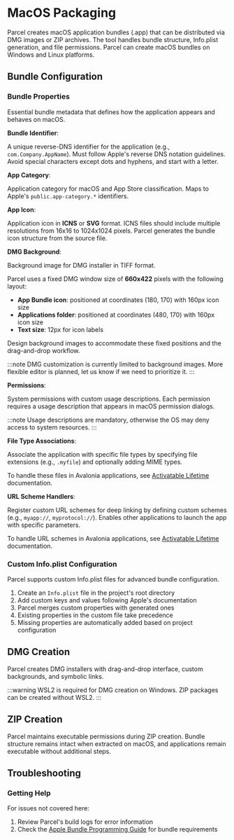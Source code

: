 # MacOS Packaging

Parcel creates macOS application bundles (.app) that can be distributed via DMG images or ZIP archives. The tool handles bundle structure, Info.plist generation, and file permissions. Parcel can create macOS bundles on Windows and Linux platforms.

## Bundle Configuration

### Bundle Properties

Essential bundle metadata that defines how the application appears and behaves on macOS.

**Bundle Identifier**:

A unique reverse-DNS identifier for the application (e.g., `com.Company.AppName`). Must follow Apple's reverse DNS notation guidelines. Avoid special characters except dots and hyphens, and start with a letter.

**App Category**:

Application category for macOS and App Store classification. Maps to Apple's `public.app-category.*` identifiers.

**App Icon**:

Application icon in **ICNS** or **SVG** format. ICNS files should include multiple resolutions from 16x16 to 1024x1024 pixels. Parcel generates the bundle icon structure from the source file.

**DMG Background**:

Background image for DMG installer in TIFF format.

Parcel uses a fixed DMG window size of **660x422** pixels with the following layout:

- **App Bundle icon**: positioned at coordinates (180, 170) with 160px icon size
- **Applications folder**: positioned at coordinates (480, 170) with 160px icon size  
- **Text size**: 12px for icon labels

Design background images to accommodate these fixed positions and the drag-and-drop workflow.

:::note
DMG customization is currently limited to background images. More flexible editor is planned, let us know if we need to prioritize it.
:::

**Permissions**:

System permissions with custom usage descriptions. Each permission requires a usage description that appears in macOS permission dialogs.

:::note
Usage descriptions are mandatory, otherwise the OS may deny access to system resources.
:::

**File Type Associations**:

Associate the application with specific file types by specifying file extensions (e.g., `.myfile`) and optionally adding MIME types.

To handle these files in Avalonia applications, see [Activatable Lifetime](https://docs.avaloniaui.net/docs/concepts/services/activatable-lifetime#handling-uri-activation) documentation.

**URL Scheme Handlers**:

Register custom URL schemes for deep linking by defining custom schemes (e.g., `myapp://`, `myprotocol://`). Enables other applications to launch the app with specific parameters.

To handle URL schemes in Avalonia applications, see [Activatable Lifetime](https://docs.avaloniaui.net/docs/concepts/services/activatable-lifetime#handling-uri-activation) documentation.

### Custom Info.plist Configuration

Parcel supports custom Info.plist files for advanced bundle configuration.

1. Create an `Info.plist` file in the project's root directory
2. Add custom keys and values following Apple's documentation
3. Parcel merges custom properties with generated ones
4. Existing properties in the custom file take precedence
5. Missing properties are automatically added based on project configuration

## DMG Creation

Parcel creates DMG installers with drag-and-drop interface, custom backgrounds, and symbolic links.

:::warning
WSL2 is required for DMG creation on Windows. ZIP packages can be created without WSL2.
:::

## ZIP Creation

Parcel maintains executable permissions during ZIP creation. Bundle structure remains intact when extracted on macOS, and applications remain executable without additional steps.

## Troubleshooting

### Getting Help

For issues not covered here:

1. Review Parcel's build logs for error information
2. Check the [Apple Bundle Programming Guide](https://developer.apple.com/library/archive/documentation/CoreFoundation/Conceptual/CFBundles/Introduction/Introduction.html) for bundle requirements
